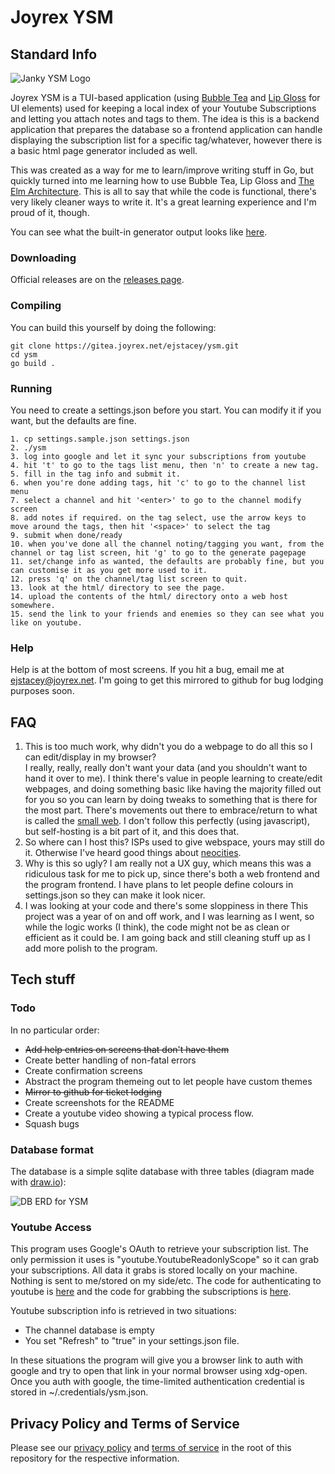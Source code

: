 
# Joyrex YSM

## Standard Info

![Janky YSM Logo](https://gitea.joyrex.net/ejstacey/ysm/raw/branch/main/assets/120px-logo.png "YSM")

Joyrex YSM is a TUI-based application (using [Bubble Tea](https://github.com/charmbracelet/bubbletea) and [Lip Gloss](https://github.com/charmbracelet/lipgloss) for UI elements) used for keeping a local index of your Youtube Subscriptions and letting you attach notes and tags to them. The idea is this is a backend application that prepares the database so a frontend application can handle displaying the subscription list for a specific tag/whatever, however there is a basic html page generator included as well.

This was created as a way for me to learn/improve writing stuff in Go, but quickly turned into me learning how to use Bubble Tea, Lip Gloss and [The Elm Architecture](https://guide.elm-lang.org/architecture/). This is all to say that while the code is functional, there's very likely cleaner ways to write it. It's a great learning experience and I'm proud of it, though.

You can see what the built-in generator output looks like [here](https://joyrex.net/ysm/).

### Downloading

Official releases are on the [releases page](https://gitea.joyrex.net/ejstacey/ysm/releases).

### Compiling

You can build this yourself by doing the following:

    git clone https://gitea.joyrex.net/ejstacey/ysm.git
    cd ysm
    go build .

### Running

You need to create a settings.json before you start. You can modify it if you want, but the defaults are fine.

    1. cp settings.sample.json settings.json
    2. ./ysm
    3. log into google and let it sync your subscriptions from youtube
    4. hit 't' to go to the tags list menu, then 'n' to create a new tag.
    5. fill in the tag info and submit it.
    6. when you're done adding tags, hit 'c' to go to the channel list menu
    7. select a channel and hit '<enter>' to go to the channel modify screen
    8. add notes if required. on the tag select, use the arrow keys to move around the tags, then hit '<space>' to select the tag
    9. submit when done/ready
    10. when you've done all the channel noting/tagging you want, from the channel or tag list screen, hit 'g' to go to the generate pagepage
    11. set/change info as wanted, the defaults are probably fine, but you can customise it as you get more used to it.
    12. press 'q' on the channel/tag list screen to quit.
    13. look at the html/ directory to see the page.
    14. upload the contents of the html/ directory onto a web host somewhere.
    15. send the link to your friends and enemies so they can see what you like on youtube.

### Help

Help is at the bottom of most screens. If you hit a bug, email me at [ejstacey@joyrex.net](mailto:ejstacey@joyrex.net). I'm going to get this mirrored to github for bug lodging purposes soon.

## FAQ

1. This is too much work, why didn't you do a webpage to do all this so I can edit/display in my browser?  
I really, really, really don't want your data (and you shouldn't want to hand it over to me). I think there's value in people learning to create/edit webpages, and doing something basic like having the majority filled out for you so you can learn by doing tweaks to something that is there for the most part. There's movements out there to embrace/return to what is called the [small web](https://benhoyt.com/writings/the-small-web-is-beautiful/). I don't follow this perfectly (using javascript), but self-hosting is a bit part of it, and this does that.
2. So where can I host this?
ISPs used to give webspace, yours may still do it. Otherwise I've heard good things about [neocities](https://neocities.org/).
3. Why is this so ugly?
I am really not a UX guy, which means this was a ridiculous task for me to pick up, since there's both a web frontend and the program frontend. I have plans to let people define colours in settings.json so they can make it look nicer.
4. I was looking at your code and there's some sloppiness in there
This project was a year of on and off work, and I was learning as I went, so while the logic works (I think), the code might not be as clean or efficient as it could be. I am going back and still cleaning stuff up as I add more polish to the program.

## Tech stuff

### Todo

In no particular order:

- ~~Add help entries on screens that don't have them~~
- Create better handling of non-fatal errors
- Create confirmation screens
- Abstract the program themeing out to let people have custom themes
- ~~Mirror to github for ticket lodging~~
- Create screenshots for the README
- Create a youtube video showing a typical process flow.
- Squash bugs

### Database format

The database is a simple sqlite database with three tables (diagram made with [draw.io](https://www.drawio.com/)):

![DB ERD for YSM](https://gitea.joyrex.net/ejstacey/ysm/raw/branch/main/assets/ysm-erd.png "YSM")

### Youtube Access

This program uses Google's OAuth to retrieve your subscription list. The only permission it uses is "youtube.YoutubeReadonlyScope" so it can grab your subscriptions. All data it grabs is stored locally on your machine. Nothing is sent to me/stored on my side/etc. The code for authenticating to youtube is [here](https://gitea.joyrex.net/ejstacey/ysm/src/branch/main/utils/youtube.go) and the code for grabbing the subscriptions is [here](https://gitea.joyrex.net/ejstacey/ysm/src/branch/main/channel/channel.go#L29).

Youtube subscription info is retrieved in two situations:

- The channel database is empty
- You set "Refresh" to "true" in your settings.json file.

In these situations the program will give you a browser link to auth with google and try to open that link in your normal browser using xdg-open. Once you auth with google, the time-limited authentication credential is stored in ~/.credentials/ysm.json.

## Privacy Policy and Terms of Service

Please see our [privacy policy](https://gitea.joyrex.net/ejstacey/ysm/raw/branch/main/PRIVACY-POLICY) and [terms of service](https://gitea.joyrex.net/ejstacey/ysm/raw/branch/main/TERMS-OF-SERVICE) in the root of this repository for the respective information.
